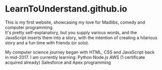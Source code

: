 # LearnToUnderstand.github.io

This is my first website, showcasing my love for Madlibs, comedy and computer programming.  
It's pretty self-explanatory, but you supply various words, and the JavaScript inserts them into a story,
with the intention of creating a hilarious story and a fun time with friends (or solo).




My computer science journey began with HTML, CSS and JavaScript back in mid-2017. 
I am currently learning:
  Python
  Node.js
  AWS  (1 certificate acquired already)
  Salesforce and Apex programming
  
